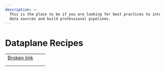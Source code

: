 ```yaml
---
description: >-
  This is the place to be if you are looking for best practices to integrate
  data sources and build professional pipelines.
---
```


# Dataplane Recipes



|                                           |   |   |
| ----------------------------------------- | - | - |
| [Broken link](broken-reference "mention") |   |   |
|                                           |   |   |
|                                           |   |   |

###

